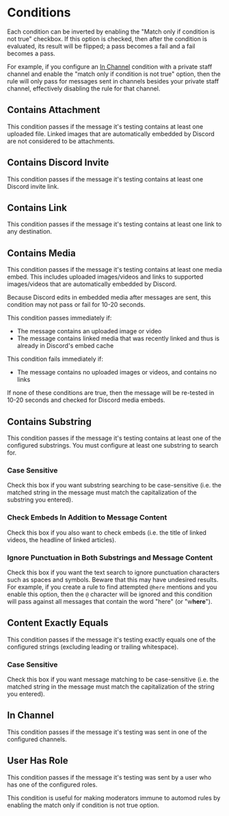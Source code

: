 # Conditions

Each condition can be inverted by enabling the "Match only if condition is not true" checkbox. If this option is checked,
then after the condition is evaluated, its result will be flipped; a pass becomes a fail and a fail becomes a pass.

For example, if you configure an [In Channel](#in-channel) condition with a private staff channel and enable the
"match only if condition is not true" option, then the rule will only pass for messages sent in channels besides your
private staff channel, effectively disabling the rule for that channel.

## Contains Attachment

This condition passes if the message it's testing contains at least one uploaded file. Linked images that are
automatically embedded by Discord are not considered to be attachments.

## Contains Discord Invite

This condition passes if the message it's testing contains at least one Discord invite link.

## Contains Link

This condition passes if the message it's testing contains at least one link to any destination.

## Contains Media

This condition passes if the message it's testing contains at least one media embed. This includes uploaded images/videos
and links to supported images/videos that are automatically embedded by Discord.

Because Discord edits in embedded media after messages are sent, this condition may not pass or fail for 10-20 seconds.

This condition passes immediately if:

- The message contains an uploaded image or video
- The message contains linked media that was recently linked and thus is already in Discord's embed cache

This condition fails immediately if:

- The message contains no uploaded images or videos, and contains no links

If none of these conditions are true, then the message will be re-tested in 10-20 seconds and checked for Discord media
embeds.

## Contains Substring

This condition passes if the message it's testing contains at least one of the configured substrings. You must configure
at least one substring to search for.

### Case Sensitive

Check this box if you want substring searching to be case-sensitive (i.e. the matched string in the message must match
the capitalization of the substring you entered).

### Check Embeds In Addition to Message Content

Check this box if you also want to check embeds (i.e. the title of linked videos, the headline of linked articles).

### Ignore Punctuation in Both Substrings and Message Content

Check this box if you want the text search to ignore punctuation characters such as spaces and symbols. Beware that this
may have undesired results. For example, if you create a rule to find attempted `@here` mentions and you enable this
option, then the `@` character will be ignored and this condition will pass against all messages that contain the word
"here" (or "w**here**").

## Content Exactly Equals

This condition passes if the message it's testing exactly equals one of the configured strings (excluding leading or
trailing whitespace).

### Case Sensitive

Check this box if you want message matching to be case-sensitive (i.e. the matched string in the message must match
the capitalization of the string you entered).

## In Channel

This condition passes if the message it's testing was sent in one of the configured channels.

## User Has Role

This condition passes if the message it's testing was sent by a user who has one of the configured roles.

This condition is useful for making moderators immune to automod rules by enabling the match only if condition is not true option.
